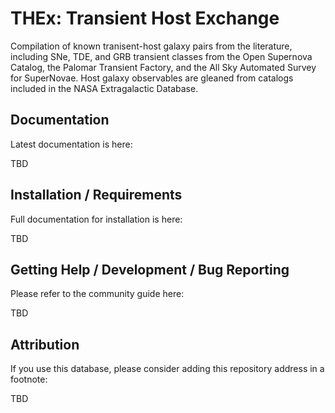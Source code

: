THEx: Transient Host Exchange
=============================

Compilation of known tranisent-host galaxy pairs from the literature, including SNe, TDE, and GRB transient classes from the Open Supernova Catalog, the Palomar Transient Factory, and the All Sky Automated Survey for SuperNovae.  Host galaxy observables are gleaned from catalogs included in the NASA Extragalactic Database.

Documentation
-------------

Latest documentation is here:

TBD

Installation / Requirements
---------------------------

Full documentation for installation is here:

TBD

Getting Help / Development / Bug Reporting
------------------------------------------

Please refer to the community guide here:

TBD

Attribution
-----------

If you use this database, please consider adding this repository address in a footnote:

TBD
